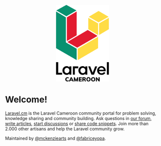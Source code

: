 <p align="center">
    <img src="https://github.com/caneco/laravel-country-logomarks/blob/main/src/cm/logo.svg" height="250" />
</p>

# Welcome!

[Laravel.cm](https://laravel.cm/) is the Laravel Cameroon community portal for problem solving, knowledge sharing and community building. Ask questions in [our forum](https://laravel.cm/forum), [write articles](https://laravel.cm/articles), [start discussions](https://laravel.cm/discussions) or [share code snippets](https://snippets.laravel.cm). Join more than 2.000 other artisans and help the Laravel community grow.

Maintained by [@mckenziearts](https://github.com/mckenziearts) and [@fabriceyopa](https://github.com/fabriceyopa).